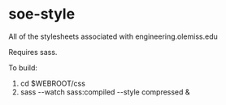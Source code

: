 soe-style
=========
All of the stylesheets associated with engineering.olemiss.edu

Requires sass.

To build:
1. cd $WEBROOT/css
2. sass --watch sass:compiled --style compressed &
